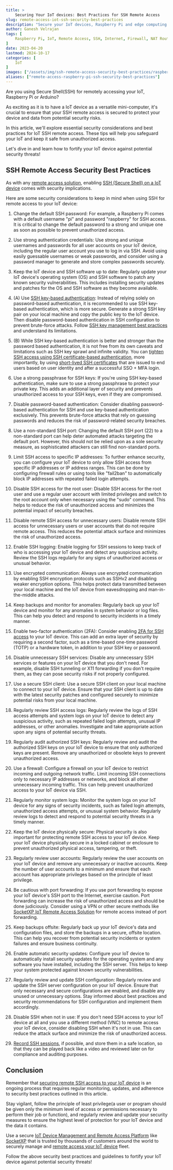 ```yaml
---
title: >
    Securing Your IoT devices: Best Practices for SSH Remote Access
slug: remote-access-iot-ssh-security-best-practices
description: "Secure your IoT devices, Raspberry Pi and edge computing Linux devices for SSH remote access by following the security best practices outlined in this article."
author: Ganesh Velrajan
tags: [
    Raspberry Pi, IoT, Remote Access, SSH, Internet, Firewall, NAT Router, Outside Network, SSH keys, SSH Security Best Practices, security tips
]
date: 2023-04-20
lastmod: 2024-10-17
categories: [
    IoT
]
images: ["/assets/img/ssh-remote-access-security-best-practices/raspberry-pi-ssh-remote-access-security-best-practices.jpg"]
aliases: ["remote-access-raspberry-pi-ssh-security-best-practices"]
---
```


Are you using Secure Shell(SSH) for remotely accessing your IoT, Raspberry Pi or Arduino? 

As exciting as it is to have a IoT device as a versatile mini-computer, it's crucial to ensure that your SSH remote access is secured to protect your device and data from potential security risks. 

In this article, we'll explore essential security considerations and best practices for IoT SSH remote access. These tips will help you safeguard your IoT and keep it safe from unauthorized access. 

Let's dive in and learn how to fortify your IoT device against potential security threats!

## SSH Remote Access Security Best Practices

As with any [remote access solution](/iot-remote-access), enabling [SSH (Secure Shell) on a IoT device](/iot/remote-access-iot-ssh-over-the-internet//) comes with security implications. 

Here are some security considerations to keep in mind when using SSH for remote access to your IoT device:


1.	Change the default SSH password: For example, a Raspberry Pi comes with a default username "pi" and password "raspberry" for SSH access. It is critical to change the default password to a strong and unique one as soon as possible to prevent unauthorized access.

2.	Use strong authentication credentials: Use strong and unique usernames and passwords for all user accounts on your IoT device, including the regular user account you use to log in via SSH. Avoid using easily guessable usernames or weak passwords, and consider using a password manager to generate and store complex passwords securely.

3.	Keep the IoT device and SSH software up to date: Regularly update your IoT device's operating system (OS) and SSH software to patch any known security vulnerabilities. This includes installing security updates and patches for the OS and SSH software as they become available.

4.	(A) Use [SSH key-based authentication](/iot/configure-setup-ssh-public-keys-right-way/): Instead of relying solely on password-based authentication, it is recommended to use SSH key-based authentication, which is more secure. Generate a strong SSH key pair on your local machine and copy the public key to the IoT device. Then disable password-based authentication in SSH configuration to prevent brute-force attacks.  Follow [SSH key management best practices](https://www.bastionxp.com/blog/ssh-key-management-tools-and-best-practices/) and understand its limitations.  

4.  (B) While SSH key-based authentication is better and stronger than the password based authentication, it is not free from its own caveats and limitations such as SSH key sprawl and infinite validity.  You can [tighten SSH access using SSH certificate-based authentication](https://www.bastionxp.com/blog/tightening-ssh-access-using-short-lived-ssh-certificates/), more importantly, by using [short-lived SSH certificates](https://www.bastionxp.com) that are issued to end users based on user identity and after a successful SSO + MFA login.

5.	Use a strong passphrase for SSH keys: If you're using SSH key-based authentication, make sure to use a strong passphrase to protect your private key. This adds an additional layer of security and prevents unauthorized access to your SSH keys, even if they are compromised.

6.	Disable password-based authentication: Consider disabling password-based authentication for SSH and use key-based authentication exclusively. This prevents brute-force attacks that rely on guessing passwords and reduces the risk of password-related security breaches.

7.	Use a non-standard SSH port: Changing the default SSH port (22) to a non-standard port can help deter automated attacks targeting the default port. However, this should not be relied upon as a sole security measure, as sophisticated attackers can still find non-standard ports.

8.	Limit SSH access to specific IP addresses: To further enhance security, you can configure your IoT device to only allow SSH access from specific IP addresses or IP address ranges. This can be done by configuring firewall rules or using tools like "fail2ban" to automatically block IP addresses with repeated failed login attempts.

9.	Disable SSH access for the root user: Disable SSH access for the root user and use a regular user account with limited privileges and switch to the root account only when necessary using the "sudo" command. This helps to reduce the risk of unauthorized access and minimizes the potential impact of security breaches.

10.	Disable remote SSH access for unnecessary users: Disable remote SSH access for unnecessary users or user accounts that do not require remote access. This reduces the potential attack surface and minimizes the risk of unauthorized access.

11.	Enable SSH logging: Enable logging for SSH sessions to keep track of who is accessing your IoT device and detect any suspicious activity. Review the SSH logs regularly for any signs of unauthorized access or unusual behavior.

12.	Use encrypted communication: Always use encrypted communication by enabling SSH encryption protocols such as SSHv2 and disabling weaker encryption options. This helps protect data transmitted between your local machine and the IoT device from eavesdropping and man-in-the-middle attacks.

13.	Keep backups and monitor for anomalies: Regularly back up your IoT device and monitor for any anomalies in system behavior or log files. This can help you detect and respond to security incidents in a timely manner.

14.	Enable two-factor authentication (2FA): Consider enabling [2FA for SSH access](https://www.bastionxp.com) to your IoT device. This can add an extra layer of security by requiring a second factor, such as a time-based one-time password (TOTP) or a hardware token, in addition to your SSH key or password. 

15.	Disable unnecessary SSH services: Disable any unnecessary SSH services or features on your IoT device that you don't need. For example, disable SSH tunneling or X11 forwarding if you don't require them, as they can pose security risks if not properly configured.

16.	Use a secure SSH client: Use a secure SSH client on your local machine to connect to your IoT device. Ensure that your SSH client is up to date with the latest security patches and configured securely to minimize potential risks from your local machine.

17.	Regularly review SSH access logs: Regularly review the logs of SSH access attempts and system logs on your IoT device to detect any suspicious activity, such as repeated failed login attempts, unusual IP addresses, or other anomalies. Investigate and take appropriate action upon any signs of potential security threats.

18.	Regularly audit authorized SSH keys: Regularly review and audit the authorized SSH keys on your IoT device to ensure that only authorized keys are present. Remove any unauthorized or obsolete keys to prevent unauthorized access.

19.	Use a firewall: Configure a firewall on your IoT device to restrict incoming and outgoing network traffic. Limit incoming SSH connections only to necessary IP addresses or networks, and block all other unnecessary incoming traffic. This can help prevent unauthorized access to your IoT device via SSH.

20.	Regularly monitor system logs: Monitor the system logs on your IoT device for any signs of security incidents, such as failed login attempts, unauthorized access attempts, or unusual system behavior. Regularly review logs to detect and respond to potential security threats in a timely manner.

21.	Keep the IoT device physically secure: Physical security is also important for protecting remote SSH access to your IoT device. Keep your IoT device physically secure in a locked cabinet or enclosure to prevent unauthorized physical access, tampering, or theft.

22.	Regularly review user accounts: Regularly review the user accounts on your IoT device and remove any unnecessary or inactive accounts. Keep the number of user accounts to a minimum and ensure that each account has appropriate privileges based on the principle of least privilege.

23.	Be cautious with port forwarding: If you use port forwarding to expose your IoT device's SSH port to the Internet, exercise caution. Port forwarding can increase the risk of unauthorized access and should be done judiciously. Consider using a VPN or other secure methods like [SocketXP IoT Remote Access Solution](/iot-remote-access) for remote access instead of port forwarding.

24.	Keep backups offsite: Regularly back up your IoT device's data and configuration files, and store the backups in a secure, offsite location. This can help you recover from potential security incidents or system failures and ensure business continuity.

25.	Enable automatic security updates: Configure your IoT device to automatically install security updates for the operating system and any software you have installed, including the SSH server. This helps to keep your system protected against known security vulnerabilities.

26.	Regularly review and update SSH configuration: Regularly review and update the SSH server configuration on your IoT device. Ensure that only necessary and secure configurations are enabled, and disable any unused or unnecessary options. Stay informed about best practices and security recommendations for SSH configuration and implement them accordingly.

27.	Disable SSH when not in use: If you don't need SSH access to your IoT device at all and you use a different method (VNC) to remote access your IoT device, consider disabling SSH when it's not in use. This can reduce the attack surface and minimize the risk of unauthorized access.

28. [Record SSH sessions](https://www.bastionxp.com), if possible, and store them in a safe location, so that they can be played back like a video and reviewed later on for compliance and auditing purposes.

## Conclusion
Remember that [securing remote SSH access to your IoT device](/iot/remote-access-iot-ssh-over-the-internet//) is an ongoing process that requires regular monitoring, updates, and adherence to security best practices outlined in this article. 

Stay vigilant, follow the principle of least privilege(a user or program should be given only the minimum level of access or permissions necessary to perform their job or function), and regularly review and update your security measures to ensure the highest level of protection for your IoT device and the data it contains.

Use a secure [IoT Device Management and Remote Access Platform](/iot/iot-device-management-platform) like [SocketXP](/) that is trusted by thousands of customers around the world to securely manage and [remote access your IoT device](/iot-remote-access) fleet.

Follow the above security best practices and guidelines to fortify your IoT device against potential security threats!




